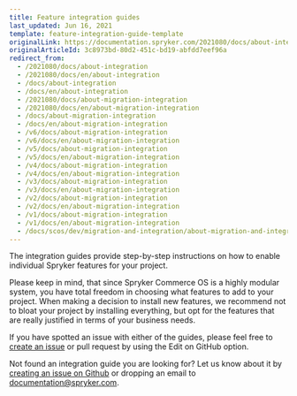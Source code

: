 ```yaml
---
title: Feature integration guides
last_updated: Jun 16, 2021
template: feature-integration-guide-template
originalLink: https://documentation.spryker.com/2021080/docs/about-integration
originalArticleId: 3c8973bd-80d2-451c-bd19-abfdd7eef96a
redirect_from:
  - /2021080/docs/about-integration
  - /2021080/docs/en/about-integration
  - /docs/about-integration
  - /docs/en/about-integration
  - /2021080/docs/about-migration-integration
  - /2021080/docs/en/about-migration-integration
  - /docs/about-migration-integration
  - /docs/en/about-migration-integration
  - /v6/docs/about-migration-integration
  - /v6/docs/en/about-migration-integration
  - /v5/docs/about-migration-integration
  - /v5/docs/en/about-migration-integration
  - /v4/docs/about-migration-integration
  - /v4/docs/en/about-migration-integration
  - /v3/docs/about-migration-integration
  - /v3/docs/en/about-migration-integration
  - /v2/docs/about-migration-integration
  - /v2/docs/en/about-migration-integration
  - /v1/docs/about-migration-integration
  - /v1/docs/en/about-migration-integration
  - /docs/scos/dev/migration-and-integration/about-migration-and-integration-guides.html
---
```


The integration guides provide step-by-step instructions on how to enable individual Spryker features for your project.

Please keep in mind, that since Spryker Commerce OS is a highly modular system, you have total freedom in choosing what features to add to your project. When making a decision to install new features, we recommend not to bloat your project by installing everything, but opt for the features that are really justified in terms of your business needs.

If you have spotted an issue with either of the guides, please feel free to [create an issue](https://github.com/spryker/spryker-docs/issues) or pull request by using the Edit on GitHub option.

Not found an integration guide you are looking for? Let us know about it by [creating an issue on Github](https://github.com/spryker/spryker-docs/issues) or dropping an email to [documentation@spryker.com](mailto:documentation@spryker.com).
